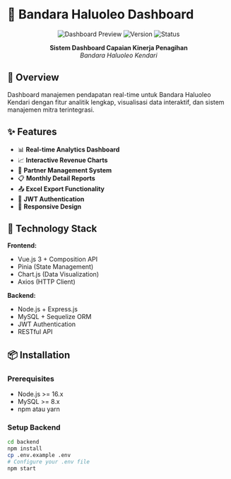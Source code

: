 # 🛬 Bandara Haluoleo Dashboard

<div align="center">

![Dashboard Preview](https://img.shields.io/badge/Dashboard-Revenue%20Management-blue?style=for-the-badge&logo=chart-line)
![Version](https://img.shields.io/badge/Version-1.0.0-green?style=for-the-badge)
![Status](https://img.shields.io/badge/Status-Production%20Ready-success?style=for-the-badge)

**Sistem Dashboard Capaian Kinerja Penagihan**  
*Bandara Haluoleo Kendari*

</div>

## 🎯 Overview

Dashboard manajemen pendapatan real-time untuk Bandara Haluoleo Kendari dengan fitur analitik lengkap, visualisasi data interaktif, dan sistem manajemen mitra terintegrasi.

## ✨ Features

- 📊 **Real-time Analytics Dashboard**
- 📈 **Interactive Revenue Charts** 
- 🏢 **Partner Management System**
- 📋 **Monthly Detail Reports**
- 📤 **Excel Export Functionality**
- 🔐 **JWT Authentication**
- 📱 **Responsive Design**

## 🚀 Technology Stack

**Frontend:**
- Vue.js 3 + Composition API
- Pinia (State Management)
- Chart.js (Data Visualization)
- Axios (HTTP Client)

**Backend:**
- Node.js + Express.js
- MySQL + Sequelize ORM
- JWT Authentication
- RESTful API

## 📦 Installation

### Prerequisites
- Node.js >= 16.x
- MySQL >= 8.x
- npm atau yarn

### Setup Backend
```bash
cd backend
npm install
cp .env.example .env
# Configure your .env file
npm start
